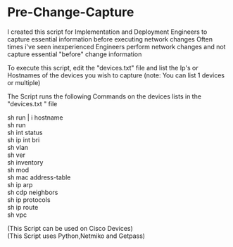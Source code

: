 # Pre-Change-Capture
I created this script for Implementation and Deployment Engineers to capture essential information before executing network changes
Often times i've seen inexperienced Engineers perform network changes and not capture essential "before" change information



To execute this script, edit the "devices.txt" file and list the Ip's or Hostnames of the devices you wish to capture
(note: You can list 1 devices or multiple)

The Script runs the following Commands on the devices lists in the "devices.txt " file

sh run | i hostname<br /> 
sh run<br /> 
sh int status<br /> 
sh ip int bri<br /> 
sh vlan<br /> 
sh ver<br /> 
sh inventory<br /> 
sh mod<br /> 
sh mac address-table<br /> 
sh ip arp<br /> 
sh cdp neighbors<br /> 
sh ip protocols<br /> 
sh ip route<br /> 
sh vpc<br /> 

(This Script can be used on Cisco Devices)<br /> 
(This Script uses Python,Netmiko and Getpass)
